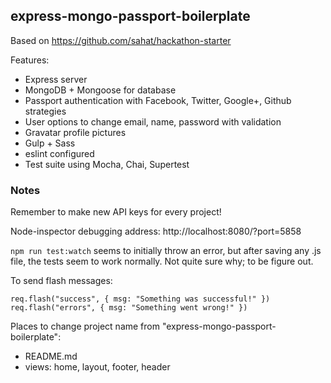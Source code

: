 ## express-mongo-passport-boilerplate

Based on https://github.com/sahat/hackathon-starter

Features:
- Express server
- MongoDB + Mongoose for database
- Passport authentication with Facebook, Twitter, Google+, Github strategies
- User options to change email, name, password with validation
- Gravatar profile pictures
- Gulp + Sass
- eslint configured
- Test suite using Mocha, Chai, Supertest

### Notes

Remember to make new API keys for every project!

Node-inspector debugging address: http://localhost:8080/?port=5858

`npm run test:watch` seems to initially throw an error, but after saving any .js file, the tests seem to work normally. Not quite sure why; to be figure out.

To send flash messages:

`req.flash("success", { msg: "Something was successful!" })`
`req.flash("errors", { msg: "Something went wrong!" })`

Places to change project name from "express-mongo-passport-boilerplate":  
- README.md  
- views: home, layout, footer, header
